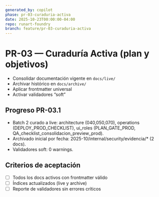 ```yaml
---
generated_by: copilot
phase: pr-03-curaduria-activa
date: 2025-10-23T00:00:00-04:00
repo: runart-foundry
branch: feature/pr-03-curaduria-activa
---
```


# PR-03 — Curaduría Activa (plan y objetivos)

- Consolidar documentación vigente en `docs/live/`
- Archivar histórico en `docs/archive/`
- Aplicar frontmatter universal
- Activar validadores “soft”

## Progreso PR-03.1
- Batch 2 curado a live: architecture (040,050,070), operations (DEPLOY_PROD_CHECKLIST), ui_roles (PLAN_GATE_PROD, QA_checklist_consolidacion_preview_prod).
- Archivado inicial por fecha: 2025-10/internal/security/evidencia/* (2 docs).
- Validadores soft: 0 warnings.

## Criterios de aceptación
- [ ] Todos los docs activos con frontmatter válido
- [ ] Índices actualizados (live y archive)
- [ ] Reporte de validadores sin errores críticos
